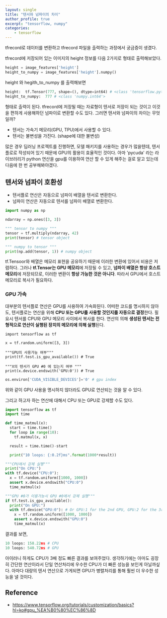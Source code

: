 ```yaml
---
layout: single
title: "텐서와 넘파이의 차이"
author_profile: true
excerpt: "tensorflow, numpy"
categories:
    - tensorflow
---
```


tfrecord로 데이터를 변환하고 tfrecord 파일을 출력하는 과정에서 궁금증이 생겼다. 

tfrecord에 저장되어 있는 이미지의 height 정보를 다음 2가지로 형태로 출력해보았다.

```python
height = image_features['height'] 
height_to_numpy = image_features['height'].numpy()
```

height 와 hegith_to_numpy 를 출력해보면

```python
height:  tf.Tensor(777, shape=(), dtype=int64) # <class 'tensorflow.python.framework.ops.EagerTensor'>
height_to_numpy:  777 # <class 'numpy.int64'>
```

형태로 출력이 된다.  tfrecord에 저장될 때는 자료형이 텐서로 저장이 되는 것이고 이것을 편하게 사용해하던 넘파이로 변환할 수도 있다.  그러면 텐서와 넘파이의 차이는 무엇일까?

- 텐서는 가속기 메모리(GPU, TPU)에서 사용할 수 있다.
- 텐서는 불변성을 가진다. (shape에 대한 불변성)

많은 경우 딥러닝 프로젝트를 진행하면, 모델 패키지를 사용하는 경우가 많을텐데, 텐서플로로 작성되어 있기 때문에 GPU의 활용이 효율적인 것이다. 아마 'pycuda' 라는 라이브러리가 python 연산을 gpu를 이용하여 연산 할 수 있게 해주는 걸로 알고 있는데 다음에 한 번 공부해봐야겠다.



## 텐서와 넘파이 호환성 

- 텐서플로 연산은 자동으로 넘파이 배열을 텐서로 변환한다.
- 넘파이 연산은 자동으로 텐서를 넘파이 배열로 변환한다.

```py
import numpy as np

ndarray = np.ones([3, 3])

""" tensor to numpy """
tensor = tf.multiply(ndarray, 42)
print(tensor) # tensor object

""" numpy to tensor """
print(np.add(tensor, 1)) # numpy object
```



tf.Tensoor와 배열은 메모리 표현을 공유하기 때문에 이러한 변환에 있어서 비용은 저렴하다. 그러나 **tf.Tensor는 GPU 메모리**에 저장될 수 있고, **넘파이 배열은 항상 호스트 메모리**에 저장되므로, 이러한 변환이 **항상 가능한 것은 아니다**. 따라서 GPU에서 호스트 메모리로 복사가 필요하다.



### GPU 가속

대부분의 텐서플로 연산은 GPU를 사용하여 가속화된다. 어떠한 코드를 명시하지 않아도, 텐서플로는 연산을 위해 **CPU 또는 GPU를 사용할 것인지를 자동으로 결정**한다. 필요시 텐서를 CPU와 GPU 메모리 사이에서 복사를 한다. 연산의 의해 **생성된 텐서는 전형적으로 연산이 실행된 장치의 메모리에 의해 실행**된다.

```pytho
import tensorflow as tf

x = tf.random.uniform([3, 3])

"""GPU의 사용가능 여부"""
print(tf.test.is_gpu_available()) # True

"""X의 텐서가 GPU #0 에 있는지 여부 """
print(x.device.endswith('GPU:0')) # True
```



```py
os.environ['CUDA_VISIBLE_DEVICES']='0' # gpu index
```

위와 같이 GPU 사용을 명시하지 않더라도 GPU로 연산되는 것을 알 수 있다.



그리고 하고자 하는 연산에 대해서 CPU 또는 GPU로 강제할 수도 있다. 

```py
import tensorflow as tf
import time

def time_matmul(x):
  start = time.time()
  for loop in range(10):
    tf.matmul(x, x)

  result = time.time()-start

  print("10 loops: {:0.2f}ms".format(1000*result))

"""CPU에서 강제 실행"""
print("On CPU:")
with tf.device("CPU:0"):
  x = tf.random.uniform([1000, 1000])
  assert x.device.endswith("CPU:0")
  time_matmul(x)

"""GPU #0가 이용가능시 GPU #0에서 강제 실행"""
if tf.test.is_gpu_available():
  print("On GPU:")
  with tf.device("GPU:0"): # Or GPU:1 for the 2nd GPU, GPU:2 for the 3rd etc.
    x = tf.random.uniform([1000, 1000])
    assert x.device.endswith("GPU:0")
    time_matmul(x)
```

결과를 보면,

```py
10 loops: 158.22ms # CPU
10 loops: 540.72ms # GPU
```

아이러니 하게도 CPU가 3배 정도 빠른 결과를 보여주었다. 생각하기에는 아마도 굉장히 간단한 연산이라서 단일 연산처리에 우수한 CPU가 더 빠른 성능을 보인게 아닐까싶다. 아마다 대량의 텐서 연산으로 가게되면 GPU가 병렬처리를 통해 훨씬 더 우수한 성능을 낼 것이다.



 ## Reference

- https://www.tensorflow.org/tutorials/customization/basics?hl=ko#gpu_%EA%B0%80%EC%86%8D

